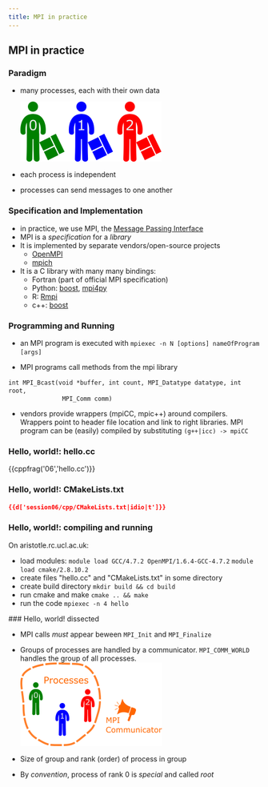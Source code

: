 ```yaml
---
title: MPI in practice
---
```


## MPI in practice

### Paradigm

* many processes, each with their own data

    ![](session06/figures/many.png)

* each process is independent
* processes can send messages to one another


### Specification and Implementation

* in practice, we use MPI, the [Message Passing Interface](http://en.wikipedia.org/wiki/Message_Passing_Interface)
* MPI is a *specification* for a *library*
* It is implemented by separate vendors/open-source projects
     - [OpenMPI](http://www.open-mpi.org/)
     - [mpich](http://www.mpich.org/)
* It is a C library with many many bindings:
     - Fortran (part of official MPI specification)
     - Python: [boost](http://www.boost.org/doc/libs/1_55_0/doc/html/mpi/python.html), [mpi4py](http://mpi4py.scipy.org/)
     - R: [Rmpi](http://cran.r-project.org/web/packages/Rmpi/index.html)
     - c++: [boost](http://www.boost.org/doc/libs/1_57_0/doc/html/mpi.html)

### Programming and Running

* an MPI program is executed with ``mpiexec -n N [options] nameOfProgram [args]``

* MPI programs call methods from the mpi library

~~~{.c++}
int MPI_Bcast(void *buffer, int count, MPI_Datatype datatype, int root,
               MPI_Comm comm)
~~~


* vendors provide wrappers (mpiCC, mpic++) around compilers.
  Wrappers point to header file location and link to right libraries.
  MPI program can be (easily) compiled by substituting ``(g++|icc) -> mpiCC``

### Hello, world!: hello.cc

{{cppfrag('06','hello.cc')}}

### Hello, world!: CMakeLists.txt

``` CMake
{{d['session06/cpp/CMakeLists.txt|idio|t']}}
```

### Hello, world!: compiling and running

On aristotle.rc.ucl.ac.uk:

- load modules:
  ``module load GCC/4.7.2 OpenMPI/1.6.4-GCC-4.7.2``
  ``module load cmake/2.8.10.2``
- create files "hello.cc" and "CMakeLists.txt" in some directory
- create build directory ``mkdir build && cd build``
- run cmake and make ``cmake .. && make``
- run the code ``mpiexec -n 4 hello``

### Hello, world! dissected

- MPI calls *must* appear beween ``MPI_Init`` and ``MPI_Finalize``
- Groups of processes are handled by a communicator. `MPI_COMM_WORLD` handles
    the group of all processes.
    ![](session06/figures/world.png)

- Size of group and rank (order) of process in group
- By *convention*, process of rank 0 is *special* and called *root*
